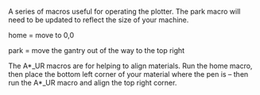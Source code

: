 A series of macros useful for operating the plotter.
The park macro will need to be updated to reflect the size of your machine.

home = move to 0,0

park = move the gantry out of the way to the top right

The A*_UR macros are for helping to align materials. Run the home macro, then place the bottom left corner of your material where the pen is – then run the A*_UR macro and align the top right corner.

